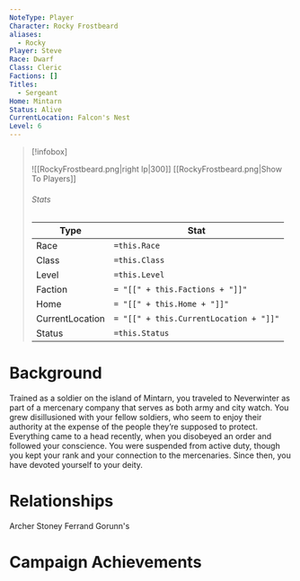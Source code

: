 ```yaml
---
NoteType: Player
Character: Rocky Frostbeard
aliases:
  - Rocky
Player: Steve
Race: Dwarf
Class: Cleric
Factions: []
Titles:
  - Sergeant
Home: Mintarn
Status: Alive
CurrentLocation: Falcon's Nest
Level: 6
---
```


> [!infobox]
> 
> ![[RockyFrostbeard.png|right lp|300]]
>  [[RockyFrostbeard.png|Show To Players]]
> 
> ###### Stats
> | Type | Stat |
>  | ---- | ---- |
> | Race | `=this.Race` |
> | Class | `=this.Class` |
> | Level | `=this.Level` |
>| Faction | `= "[[" + this.Factions + "]]"`|
> |Home| `= "[[" + this.Home + "]]"`|
> |CurrentLocation| `= "[[" + this.CurrentLocation + "]]"`|
> |Status| `=this.Status`

# Background
Trained as a soldier on the island of Mintarn, you traveled to Neverwinter as part of a mercenary company that serves as both army and city watch. You grew disillusioned with your fellow soldiers, who seem to enjoy their authority at the expense of the people they’re supposed to protect. Everything came to a head recently, when you disobeyed an order and followed your conscience. You were suspended from active duty, though you kept your rank and your connection to the mercenaries. Since then, you have devoted yourself to your deity.
# Relationships
Archer
Stoney
Ferrand
Gorunn's
# Campaign Achievements
